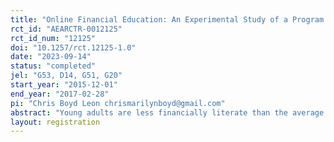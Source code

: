 ```yaml
---
title: "Online Financial Education: An Experimental Study of a Program for the Youth in Peru"
rct_id: "AEARCTR-0012125"
rct_id_num: "12125"
doi: "10.1257/rct.12125-1.0"
date: "2023-09-14"
status: "completed"
jel: "G53, D14, G51, G20"
start_year: "2015-12-01"
end_year: "2017-02-28"
pi: "Chris Boyd Leon chrismarilynboyd@gmail.com"
abstract: "Young adults are less financially literate than the average population. At the same time, they would benefit the most from receiving financial education starting their adult lives, when they start earning money and managing their personal finances. In particular, financial education can be key for low-income post-secondary scholarship recipients, young adults who receive a stipend and have to manage it for the first time in their lives. We run a randomized control trial at the individual level to estimate the impacts of the online asynchronous financial education program #PorMiCuenta on the financial knowledge, abilities, and behavior of Peruvian government (Beca 18) scholarship recipients. The financial education program uses an edutainment approach, with materials appealing to the youth."
layout: registration
---
```


